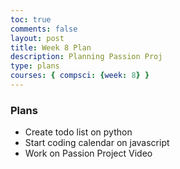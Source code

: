 ```yaml
---
toc: true
comments: false
layout: post
title: Week 8 Plan
description: Planning Passion Proj
type: plans
courses: { compsci: {week: 8} }
---
```


### Plans
- Create todo list on python
- Start coding calendar on javascript
- Work on Passion Project Video

